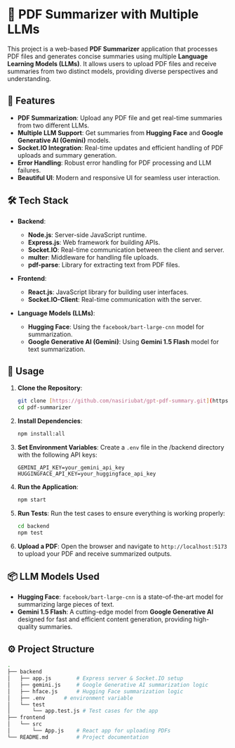 ﻿
# 📄 PDF Summarizer with Multiple LLMs

This project is a web-based **PDF Summarizer** application that processes PDF files and generates concise summaries using multiple **Language Learning Models (LLMs)**. It allows users to upload PDF files and receive summaries from two distinct models, providing diverse perspectives and understanding.



## 🚀 Features

- **PDF Summarization**: Upload any PDF file and get real-time summaries from two different LLMs.
- **Multiple LLM Support**: Get summaries from **Hugging Face** and **Google Generative AI (Gemini)** models.
- **Socket.IO Integration**: Real-time updates and efficient handling of PDF uploads and summary generation.
- **Error Handling**: Robust error handling for PDF processing and LLM failures.
- **Beautiful UI**: Modern and responsive UI for seamless user interaction.

## 🛠️ Tech Stack

- **Backend**: 
  - **Node.js**: Server-side JavaScript runtime.
  - **Express.js**: Web framework for building APIs.
  - **Socket.IO**: Real-time communication between the client and server.
  - **multer**: Middleware for handling file uploads.
  - **pdf-parse**: Library for extracting text from PDF files.

- **Frontend**: 
  - **React.js**: JavaScript library for building user interfaces.
  - **Socket.IO-Client**: Real-time communication with the server.

- **Language Models (LLMs)**:
  - **Hugging Face**: Using the `facebook/bart-large-cnn` model for summarization.
  - **Google Generative AI (Gemini)**: Using **Gemini 1.5 Flash** model for text summarization.


## 📑 Usage

1. **Clone the Repository**:
   ```bash
   git clone [https://github.com/nasiriubat/gpt-pdf-summary.git](https://github.com/tarunvinodhkumar/PDF-Summarizer-using-GPT-model.git]
   cd pdf-summarizer
   ```

2. **Install Dependencies**:
   ```bash
   npm install:all
   ```

3. **Set Environment Variables**:
   Create a `.env` file in the /backend directory with the following API keys:
   ```
   GEMINI_API_KEY=your_gemini_api_key
   HUGGINGFACE_API_KEY=your_huggingface_api_key
   ```

4. **Run the Application**:
   ```bash
   npm start
   ```

5. **Run Tests**:
   Run the test cases to ensure everything is working properly:
   ```bash
   cd backend
   npm test
   ```

6. **Upload a PDF**: Open the browser and navigate to `http://localhost:5173` to upload your PDF and receive summarized outputs.

## 📦 LLM Models Used

- **Hugging Face**: `facebook/bart-large-cnn` is a state-of-the-art model for summarizing large pieces of text.
- **Gemini 1.5 Flash**: A cutting-edge model from **Google Generative AI** designed for fast and efficient content generation, providing high-quality summaries.

## ⚙️ Project Structure

```bash
.
├── backend
│   ├── app.js        # Express server & Socket.IO setup
│   ├── gemini.js     # Google Generative AI summarization logic
│   ├── hface.js      # Hugging Face summarization logic
│   ├── .env      # environment variable
│   └── test
│       └── app.test.js # Test cases for the app
├── frontend
│   └── src
│       └── App.js    # React app for uploading PDFs
└── README.md         # Project documentation
```
